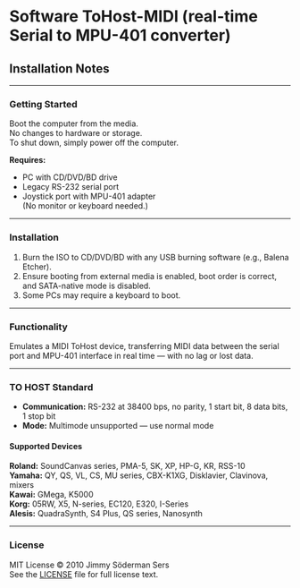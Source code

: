 # Software ToHost-MIDI (real-time Serial to MPU-401 converter)

## Installation Notes

---

### Getting Started

Boot the computer from the media.  
No changes to hardware or storage.  
To shut down, simply power off the computer.

**Requires:**  
- PC with CD/DVD/BD drive  
- Legacy RS-232 serial port  
- Joystick port with MPU-401 adapter  
(No monitor or keyboard needed.)

---

### Installation

1. Burn the ISO to CD/DVD/BD with any USB burning software (e.g., Balena Etcher).  
2. Ensure booting from external media is enabled, boot order is correct, and SATA-native mode is disabled.  
3. Some PCs may require a keyboard to boot.

---

### Functionality

Emulates a MIDI ToHost device, transferring MIDI data between the serial port and MPU-401 interface in real time — with no lag or lost data.

---

### TO HOST Standard

- **Communication:** RS-232 at 38400 bps, no parity, 1 start bit, 8 data bits, 1 stop bit  
- **Mode:** Multimode unsupported — use normal mode

#### Supported Devices

**Roland:** SoundCanvas series, PMA-5, SK, XP, HP-G, KR, RSS-10  
**Yamaha:** QY, QS, VL, CS, MU series, CBX-K1XG, Disklavier, Clavinova, mixers  
**Kawai:** GMega, K5000  
**Korg:** 05RW, X5, N-series, EC120, E320, I-Series  
**Alesis:** QuadraSynth, S4 Plus, QS series, Nanosynth

---

### License

MIT License © 2010 Jimmy Söderman Sers  
See the [LICENSE](LICENSE) file for full license text.
